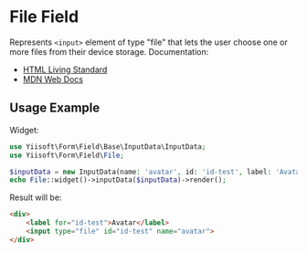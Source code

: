 # File Field

Represents `<input>` element of type "file" that lets the user choose one or more files from their device storage. 
Documentation:

- [HTML Living Standard](https://html.spec.whatwg.org/multipage/input.html#file-upload-state-(type=file))
- [MDN Web Docs](https://developer.mozilla.org/docs/Web/HTML/Element/input/file)

## Usage Example

Widget:

```php
use Yiisoft\Form\Field\Base\InputData\InputData;
use Yiisoft\Form\Field\File;

$inputData = new InputData(name: 'avatar', id: 'id-test', label: 'Avatar');
echo File::widget()->inputData($inputData)->render();
```

Result will be:

```html
<div>
    <label for="id-test">Avatar</label>
    <input type="file" id="id-test" name="avatar">
</div>
```
